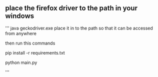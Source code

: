 ## place the firefox driver to the path in your windows

''' java
geckodriver.exe place it in to the path so that it can be accessed from anywhere


then run this commands

pip install -r requirements.txt

python main.py

'''

